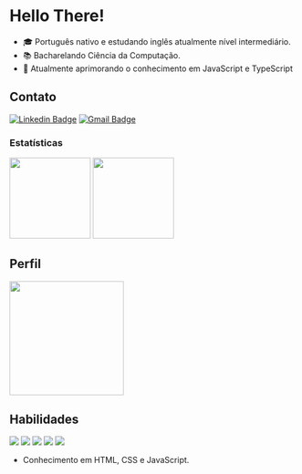 <h1>Hello There!</h1>

- 🎓 Português nativo e estudando inglês atualmente nível intermediário.
- 📚 Bacharelando Ciência da Computação.
- 📝 Atualmente aprimorando o conhecimento em JavaScript e TypeScript

## Contato
[![Linkedin Badge](https://img.shields.io/badge/-LinkedIn-6633cc?style=flat-square&logo=Linkedin&logoColor=white&link=https://www.linkedin.com/in/fernanda-kipper-5958a61a9/)](https://www.linkedin.com/in/guilherme-pena-67b249267/)
[![Gmail Badge](https://img.shields.io/badge/-guilhermeapena@gmail.com-6633cc?style=flat-square&logo=Gmail&logoColor=white&link=mailto:guilhermeapena@gmail.com)](mailto:guilhermeapena@gmail.com)

### Estatísticas
<div style="display: inline_block">
<img height="142em" src="https://github-readme-stats.vercel.app/api?username=guipena10&show_icons=true&theme=tokyonight&include_all_commits=true&count_private=false&rank_icon=default&hide_border=false">
    
<img height="142em" src="https://github-readme-stats.vercel.app/api/wakatime?username=guipena&langs_count=8&hide_border=false&theme=tokyonight&custom_title=Codding%20Time&range=all_time">

## Perfil
<div style="display: inline_block">
<img height="200.3em" src="https://github-profile-summary-cards.vercel.app/api/cards/profile-details?username=guipena10&theme=tokyonight">

## Habilidades
<div style="display: inline_block">
<img src="https://img.shields.io/badge/Photoshop-31A8FF?style=for-the-badge&logo=Adobe%20Photoshop&logoColor=black">
<img src="https://img.shields.io/badge/HTML5-E34F26?style=for-the-badge&logo=html5&logoColor=white">
<img src="https://img.shields.io/badge/CSS3-1572B6?style=for-the-badge&logo=css3&logoColor=white">
<img src="https://img.shields.io/badge/JavaScript-F7C922?style=for-the-badge&logo=javascript&logoColor=black">
<img src="https://img.shields.io/badge/Bootstrap-563D7C?style=for-the-badge&logo=bootstrap&logoColor=white">

- Conhecimento em HTML, CSS e JavaScript.
